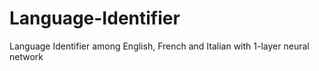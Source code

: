 # Language-Identifier
Language Identifier among English, French and Italian with 1-layer neural network
